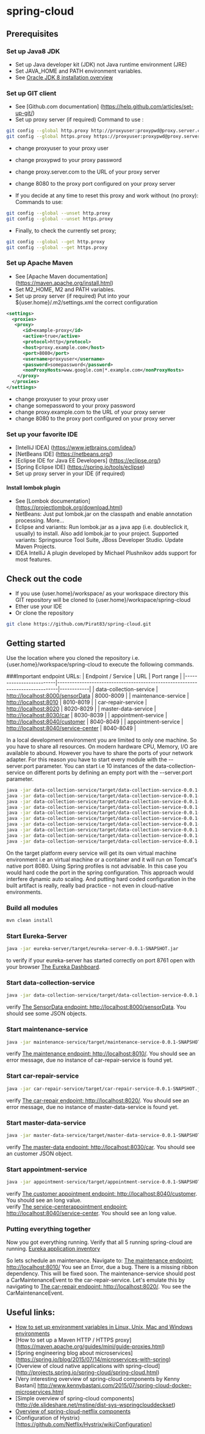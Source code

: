 # spring-cloud
## Prerequisites
### Set up Java8 JDK
* Set up Java developer kit (JDK) not Java runtime environment (JRE)
* Set JAVA_HOME and PATH environment variables.
* See [Oracle JDK 8 installation overview](https://docs.oracle.com/javase/8/docs/technotes/guides/install/install_overview.html)
### Set up GIT client
* See [Github.com documentation] (https://help.github.com/articles/set-up-git/)
* Set up proxy server (if required)
Command to use :
```bash
git config --global http.proxy http://proxyuser:proxypwd@proxy.server.com:8080
git config --global https.proxy https://proxyuser:proxypwd@proxy.server.com:8080
```
* change proxyuser to your proxy user
* change proxypwd to your proxy password
* change proxy.server.com to the URL of your proxy server
* change 8080 to the proxy port configured on your proxy server

* If you decide at any time to reset this proxy and work without (no proxy):
Commands to use:
```bash
git config --global --unset http.proxy
git config --global --unset https.proxy
```

* Finally, to check the currently set proxy;
```bash
git config --global --get http.proxy
git config --global --get https.proxy
```

### Set up Apache Maven
* See [Apache Maven documentation] (https://maven.apache.org/install.html)
* Set M2_HOME, M2 and PATH variables.
* Set up proxy server (if required) 
Put into your ${user.home}/.m2/settings.xml the correct configuration
```xml
<settings>
  <proxies>
   <proxy>
      <id>example-proxy</id>
      <active>true</active>
      <protocol>http</protocol>
      <host>proxy.example.com</host>
      <port>8080</port>
      <username>proxyuser</username>
      <password>somepassword</password>
      <nonProxyHosts>www.google.com|*.example.com</nonProxyHosts>
    </proxy>
  </proxies>
</settings>
```
* change proxyuser to your proxy user
* change somepassword to your proxy password
* change proxy.example.com to the URL of your proxy server
* change 8080 to the proxy port configured on your proxy server

### Set up your favorite IDE
* [IntelliJ IDEA] (https://www.jetbrains.com/idea/)
* [NetBeans IDE] (https://netbeans.org/)
* [Eclipse IDE for Java EE Developers] (https://eclipse.org/)
* [Spring Eclipse IDE] (https://spring.io/tools/eclipse)
* Set up proxy server in your IDE (if required)
#### Install lombok plugin
* See [Lombok documentation] (https://projectlombok.org/download.html)
* NetBeans: Just put lombok.jar on the classpath and enable annotation processing. More…
* Eclipse and variants: Run lombok.jar as a java app (i.e. doubleclick it, usually) to install. Also add lombok.jar to your project. Supported variants: Springsource Tool Suite, JBoss Developer Studio. Update Maven Projects. 
* IDEA IntelliJ	A plugin developed by Michael Plushnikov adds support for most features.

## Check out the code
* If you use {user.home}/workspace/ as your workspace directory this GIT repository will be cloned to {user.home}/workspace/spring-cloud 
* Ether use your IDE
* Or clone the repository 
```bash
git clone https://github.com/Pirat83/spring-cloud.git
```
## Getting started
Use the location where you cloned the repository i.e. {user.home}/workspace/spring-cloud to execute the following commands. 

###Important endpoint URLs: 
| Endpoint / Service      | URL                                                                          | Port range |
|-------------------------|------------------------------------------------------------------------------|------------|
| data-collection-service | [http://localhost:8000/sensorData](http://localhost:8000/sensorData)         | 8000-8009  | 
| maintenance-service     | [http://localhost:8010](http://localhost:8010)                               | 8010-8019  |
| car-repair-service      | [http://localhost:8020](http://localhost:8020)                               | 8020-8029  |
| master-data-service     | [http://localhost:8030/car](http://localhost:8030/car)                       | 8030-8039  |
| appointment-service     | [http://localhost:8040/customer](http://localhost:8040/customer)             | 8040-8049  |
| appointment-service     | [http://localhost:8040/service-center](http://localhost:8040/service-center) | 8040-8049  |

In a local development environment you are limited to only one machine. So you have to share all resources. On modern hardware CPU, Memory, I/O are available to abound. 
    However you have to share the ports of your network adapter. For this reason you have to start every module with the --server.port parameter. You can start i.e 10 instances of the data-collection-service
    on different ports by defining an empty port with the --server.port parameter.  
```bash
java -jar data-collection-service/target/data-collection-service-0.0.1-SNAPSHOT.jar --server.port=8000
java -jar data-collection-service/target/data-collection-service-0.0.1-SNAPSHOT.jar --server.port=8001
java -jar data-collection-service/target/data-collection-service-0.0.1-SNAPSHOT.jar --server.port=8002
java -jar data-collection-service/target/data-collection-service-0.0.1-SNAPSHOT.jar --server.port=8003
java -jar data-collection-service/target/data-collection-service-0.0.1-SNAPSHOT.jar --server.port=8004
java -jar data-collection-service/target/data-collection-service-0.0.1-SNAPSHOT.jar --server.port=8005
java -jar data-collection-service/target/data-collection-service-0.0.1-SNAPSHOT.jar --server.port=8006
java -jar data-collection-service/target/data-collection-service-0.0.1-SNAPSHOT.jar --server.port=8007
java -jar data-collection-service/target/data-collection-service-0.0.1-SNAPSHOT.jar --server.port=8008
java -jar data-collection-service/target/data-collection-service-0.0.1-SNAPSHOT.jar --server.port=8009
```
On the target platform every service will get its own virtual machine environment i.e an virtual machine or a container and it will run on Tomcat's native port 8080. 
Using Spring profiles is not advisable. In this case you would hard code the port in the spring configuration. This approach would interfere dynamic auto scaling. 
And putting hard coded configuration in the built artifact is really, really bad practice - not even in cloud-native environments.  

### Build all modules
```bash
mvn clean install
```
### Start Eureka-Server 
```bash
java -jar eureka-server/target/eureka-server-0.0.1-SNAPSHOT.jar
```
to verify if your eureka-server has started correctly on port 8761 open with your browser [The Eureka Dashboard](http://localhost:8761/). 
### Start data-collection-service
```bash
java -jar data-collection-service/target/data-collection-service-0.0.1-SNAPSHOT.jar --server.port=8000
```
verify [The SensorData endpoint: http://localhost:8000/sensorData](http://localhost:8000/sensorData). You should see some JSON objects. 
### Start maintenance-service
```bash
java -jar maintenance-service/target/maintenance-service-0.0.1-SNAPSHOT.jar --server.port=8010
```
verify [The maintenance endpoint: http://localhost:8010/](http://localhost:8010/). You should see an error message, due no instance of car-repair-service is found yet.   
### Start car-repair-service
```bash
java -jar car-repair-service/target/car-repair-service-0.0.1-SNAPSHOT.jar --server.port=8020
```
verify [The car-repair endpoint: http://localhost:8020/](http://localhost:8020/). You should see an error message, due no instance of master-data-service is found yet.   
### Start master-data-service
```bash
java -jar master-data-service/target/master-data-service-0.0.1-SNAPSHOT.jar --server.port=8030
```
verify [The master-data endpoint: http://localhost:8030/car](http://localhost:8030/car). You should see an customer JSON object.     
### Start appointment-service
```bash
java -jar appointment-service/target/appointment-service-0.0.1-SNAPSHOT.jar --server.port=8040
```
verify [The customer appointment endpoint: http://localhost:8040/customer](http://localhost:8040/customer). You should see an long value.     
verify [The service-centerappointment endpoint: http://localhost:8040/service-center](http://localhost:8040/service-center). You should see an long value.

### Putting everything together
Now you got everything running. Verify that all 5 running spring-cloud are running. [Eureka application inventory](http://localhost:8761/eureka/apps/) 

So lets schedule an maintenance. Navigate to: [The maintenance endpoint: http://localhost:8010/](http://localhost:8010/) 
You see an Error, due a bug. There is a missing ribbon dependency. This will be fixed soon. The maintenance-service should post a CarMaintenanceEvent to the car-repair-service. 
Let's emulate this by navigating to [The car-repair endpoint: http://localhost:8020/](http://localhost:8020/). You see the CarMaintenanceEvent. 

## Useful links: 
* [How to set up environment variables in Linux, Unix, Mac and Windows environments](http://www.tutorialspoint.com/maven/maven_environment_setup.htm)
* [How to set up a Maven HTTP / HTTPS proxy] (https://maven.apache.org/guides/mini/guide-proxies.html) 
* [Spring engineering blog about microservices] (https://spring.io/blog/2015/07/14/microservices-with-spring)
* [Overview of cloud native applications with spring-cloud] (http://projects.spring.io/spring-cloud/spring-cloud.html)
* [Very interesting overview of spring-cloud components by Kenny Bastani] http://www.kennybastani.com/2015/07/spring-cloud-docker-microservices.html
* [Simple overview of spring-cloud components] (http://de.slideshare.net/mstine/dist-sys-wspringclouddeckset)
* [Overview of spring-cloud-netflix components](http://cloud.spring.io/spring-cloud-netflix/spring-cloud-netflix.html)
* (Configuration of Hystrix) [https://github.com/Netflix/Hystrix/wiki/Configuration]
